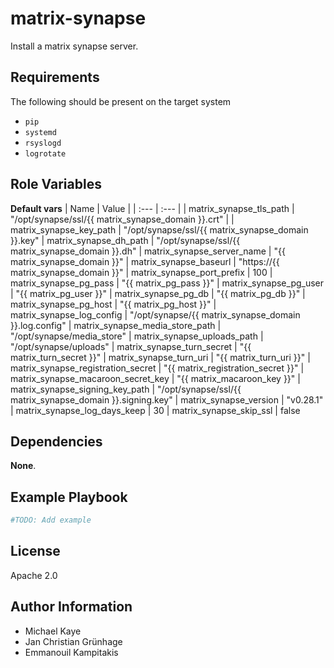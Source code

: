 matrix-synapse
==============

Install a matrix synapse server.

Requirements
------------

The following should be present on the target system
* `pip`
* `systemd`
* `rsyslogd`
* `logrotate`

Role Variables
--------------

__Default vars__
| Name | Value |
| :--- | :---  |
| matrix_synapse_tls_path | "/opt/synapse/ssl/{{ matrix_synapse_domain }}.crt" |
| matrix_synapse_key_path | "/opt/synapse/ssl/{{ matrix_synapse_domain }}.key"
| matrix_synapse_dh_path | "/opt/synapse/ssl/{{ matrix_synapse_domain }}.dh"
| matrix_synapse_server_name | "{{ matrix_synapse_domain }}"
| matrix_synapse_baseurl | "https://{{ matrix_synapse_domain }}"
| matrix_synapse_port_prefix | 100
| matrix_synapse_pg_pass | "{{ matrix_pg_pass }}"
| matrix_synapse_pg_user | "{{ matrix_pg_user }}"
| matrix_synapse_pg_db | "{{ matrix_pg_db }}"
| matrix_synapse_pg_host | "{{ matrix_pg_host }}"
| matrix_synapse_log_config | "/opt/synapse/{{ matrix_synapse_domain }}.log.config"
| matrix_synapse_media_store_path | "/opt/synapse/media_store"
| matrix_synapse_uploads_path | "/opt/synapse/uploads"
| matrix_synapse_turn_secret | "{{ matrix_turn_secret }}"
| matrix_synapse_turn_uri | "{{ matrix_turn_uri }}"
| matrix_synapse_registration_secret | "{{ matrix_registration_secret }}"
| matrix_synapse_macaroon_secret_key | "{{ matrix_macaroon_key }}"
| matrix_synapse_signing_key_path | "/opt/synapse/ssl/{{ matrix_synapse_domain }}.signing.key"
| matrix_synapse_version | "v0.28.1"
| matrix_synapse_log_days_keep | 30
| matrix_synapse_skip_ssl | false

Dependencies
------------

__None__.

Example Playbook
----------------

```yaml
#TODO: Add example
```

License
-------

Apache 2.0

Author Information
------------------

* Michael Kaye
* Jan Christian Grünhage
* Emmanouil Kampitakis
